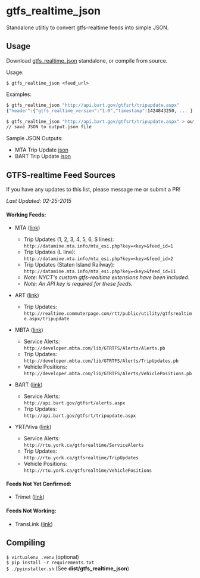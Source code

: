 # gtfs_realtime_json
Standalone utiltiy to convert gtfs-realtime feeds into simple JSON.

## Usage

Download [gtfs_realtime_json](https://github.com/harrytruong/gtfs_realtime_json/blob/master/dist/gtfs_realtime_json?raw=true) standalone, or compile from source.

Usage: 
```
$ gtfs_realtime_json <feed_url>
```

Examples:
```bash
$ gtfs_realtime_json "http://api.bart.gov/gtfsrt/tripupdate.aspx"
{"header":{"gtfs_realtime_version":"1.0","timestamp":1424843250, ... }

$ gtfs_realtime_json "http://api.bart.gov/gtfsrt/tripupdate.aspx" > output.json
// save JSON to output.json file
```

Sample JSON Outputs: 
  - MTA Trip Update [json](samples/mta-trip-updates.json)
  - BART Trip Update [json](samples/bart-trip-updates.json)

## GTFS-realtime Feed Sources

If you have any updates to this list, please message me or submit a PR!

*Last Updated: 02-25-2015*

#### Working Feeds:
  - MTA ([link](http://datamine.mta.info/))
     - Trip Updates (1, 2, 3, 4, 5, 6, S lines):  
       `http://datamine.mta.info/mta_esi.php?key=<key>&feed_id=1`
     - Trip Updates (L line):  
       `http://datamine.mta.info/mta_esi.php?key=<key>&feed_id=2`
     - Trip Updates (Staten Island Railway):  
       `http://datamine.mta.info/mta_esi.php?key=<key>&feed_id=11`
     - *Note: NYCT's custom gtfs-realtime extensions have been included.*
     - *Note: An API key is required for these feeds.*
  
  - ART ([link](http://www.arlingtontransit.com/pages/rider-tools/tools-for-developers/))
     - Trip Updates:  
       `http://realtime.commuterpage.com/rtt/public/utility/gtfsrealtime.aspx/tripupdate`
  
  - MBTA ([link](http://realtime.mbta.com/Portal/))
     - Service Alerts:  
       `http://developer.mbta.com/lib/GTRTFS/Alerts/Alerts.pb`
     - Trip Updates:  
       `http://developer.mbta.com/lib/GTRTFS/Alerts/TripUpdates.pb`
     - Vehicle Positions:  
       `http://developer.mbta.com/lib/GTRTFS/Alerts/VehiclePositions.pb`
  
  - BART ([link](http://www.bart.gov/schedules/developers/gtfs-realtime))
     - Service Alerts:  
       `http://api.bart.gov/gtfsrt/alerts.aspx`
     - Trip Updates:  
       `http://api.bart.gov/gtfsrt/tripupdate.aspx`

  - YRT/Viva ([link](http://www.yrt.ca/en/aboutus/GTFS.asp))
     - Service Alerts:  
       `http://rtu.york.ca/gtfsrealtime/ServiceAlerts`
     - Trip Updates:  
       `http://rtu.york.ca/gtfsrealtime/TripUpdates`
     - Vehicle Positions:  
       `http://rtu.york.ca/gtfsrealtime/VehiclePositions`


#### Feeds Not Yet Confirmed:
  - Trimet ([link](http://developer.trimet.org/GTFS.shtml))

#### Feeds Not Working:
  - TransLink ([link](https://gtfsrt.api.translink.com.au/))

## Compiling

`$ virtualenv .venv` (optional)  
`$ pip install -r requirements.txt`  
`$ ./pyinstaller.sh` (See **dist/gtfs_realtime_json**)
